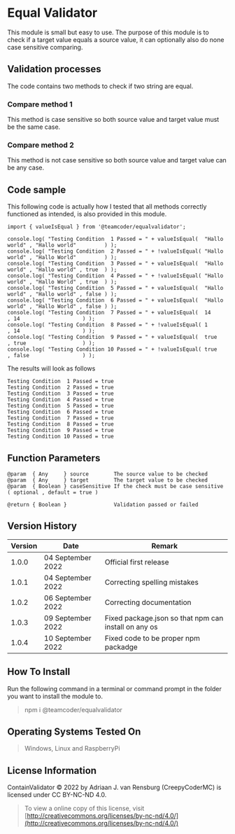 # Equal Validator
This module is small but easy to use. The purpose of this module is to check if a target value equals a source value, it can optionally also do none case sensitive comparing.
## Validation processes
The code contains two methods to check if two string are equal.
### Compare method 1
This method is case sensitive so both source value and target value must be the same case.
### Compare method 2
This method is not case sensitive so both source value and target value can be any case.
## Code sample
This following code is actually how I tested that all methods correctly functioned as intended, is also provided in this module.
```
import { valueIsEqual } from '@teamcoder/equalvalidator';

console.log( "Testing Condition  1 Passed = " + valueIsEqual(  "Hallo world" , "Hallo world"         ) );
console.log( "Testing Condition  2 Passed = " + !valueIsEqual( "Hallo world" , "Hallo World"         ) );
console.log( "Testing Condition  3 Passed = " + valueIsEqual(  "Hallo world" , "Hallo world" , true  ) );
console.log( "Testing Condition  4 Passed = " + !valueIsEqual( "Hallo world" , "Hallo World" , true  ) );
console.log( "Testing Condition  5 Passed = " + valueIsEqual(  "Hallo world" , "Hallo world" , false ) );
console.log( "Testing Condition  6 Passed = " + valueIsEqual(  "Hallo world" , "Hallo World" , false ) );
console.log( "Testing Condition  7 Passed = " + valueIsEqual(  14            , 14                    ) );
console.log( "Testing Condition  8 Passed = " + !valueIsEqual( 1             , 14                    ) );
console.log( "Testing Condition  9 Passed = " + valueIsEqual(  true          , true                  ) );
console.log( "Testing Condition 10 Passed = " + !valueIsEqual( true          , false                 ) );
```
The results will look as follows
```
Testing Condition  1 Passed = true
Testing Condition  2 Passed = true
Testing Condition  3 Passed = true
Testing Condition  4 Passed = true
Testing Condition  5 Passed = true
Testing Condition  6 Passed = true
Testing Condition  7 Passed = true
Testing Condition  8 Passed = true
Testing Condition  9 Passed = true
Testing Condition 10 Passed = true
```
## Function Parameters
```
@param  { Any     } source        The source value to be checked
@param  { Any     } target        The target value to be checked
@param  { Boolean } caseSensitive If the check must be case sensitive ( optional , default = true )

@return { Boolean }               Validation passed or failed
```
## Version History
| Version  | Date                   | Remark                                                |
|----------|------------------------|-------------------------------------------------------|
| 1.0.0    | 04 September 2022      | Official first release                                |
| 1.0.1    | 04 September 2022      | Correcting spelling mistakes                          |
| 1.0.2    | 06 September 2022      | Correcting documentation                              |
| 1.0.3    | 09 September 2022      | Fixed package.json so that npm can install on any os  |
| 1.0.4    | 10 September 2022      | Fixed code to be proper npm packadge                  |
## How To Install
Run the following command in a terminal or command prompt in the folder you want to install the module to.
> npm i @teamcoder/equalvalidator
## Operating Systems Tested On
>Windows, Linux and RaspberryPi
## License Information
ContainValidator © 2022 by Adriaan J. van Rensburg (CreepyCoderMC) is licensed under CC BY-NC-ND 4.0.
> To view a online copy of this license, visit [http://creativecommons.org/licenses/by-nc-nd/4.0/](http://creativecommons.org/licenses/by-nc-nd/4.0/)